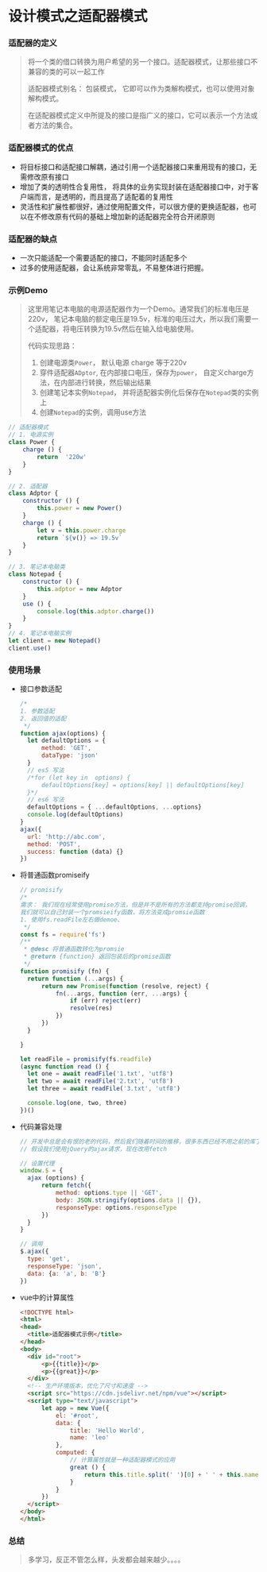 # 设计模式之适配器模式

### 适配器的定义

> 将一个类的借口转换为用户希望的另一个接口。适配器模式，让那些接口不兼容的类的可以一起工作
>
> 适配器模式别名： 包装模式， 它即可以作为类解构模式，也可以使用对象解构模式。
>
> 在适配器模式定义中所提及的接口是指广义的接口，它可以表示一个方法或者方法的集合。

### 适配器模式的优点

- 将目标接口和适配接口解耦，通过引用一个适配器接口来重用现有的接口，无需修改原有接口
- 增加了类的透明性合复用性， 将具体的业务实现封装在适配器接口中，对于客户端而言，是透明的，而且提高了适配着的复用性
- 灵活性和扩展性都很好，通过使用配置文件，可以很方便的更换适配器，也可以在不修改原有代码的基础上增加新的适配器完全符合开闭原则

### 适配器的缺点

- 一次只能适配一个需要适配的接口，不能同时适配多个
- 过多的使用适配器，会让系统非常零乱，不易整体进行把握。

### 示例Demo

> 这里用笔记本电脑的电源适配器作为一个Demo。通常我们的标准电压是220v， 笔记本电脑的额定电压是19.5v，标准的电压过大，所以我们需要一个适配器，将电压转换为19.5v然后在输入给电脑使用。
>
> 代码实现思路：
>
> 1. 创建电源类`Power`， 默认电源 charge 等于220v
> 2. 穿件适配器`ADptor`, 在内部接口电压，保存为`power`， 自定义charge方法，在内部进行转换，然后输出结果
> 3. 创建笔记本实例`Notepad`， 并将适配器实例化后保存在`Notepad`类的实例上
> 4. 创建`Notepad`的实例，调用use方法

```js
// 适配器模式
// 1. 电源实例
class Power {
	charge () {
		return  '220w'
	}
}

// 2. 适配器
class Adptor {
	constructor () {
		this.power = new Power()
	}
	charge () {
		let v = this.power.charge
		return `${v()} => 19.5v`
	}
}

// 3. 笔记本电脑类
class Notepad {
	constructor () {
		this.adptor = new Adptor
	}
	use () {
		console.log(this.adptor.charge())
	}
}
// 4. 笔记本电脑实例
let client = new Notepad()
client.use()


```

### 使用场景

- 接口参数适配

  ```js
  /*
  1. 参数适配
  2. 返回值的适配
   */
  function ajax(options) {
  	let defaultOptions = {
  		method: 'GET',
  		dataType: 'json'
  	}
  	// es5 写法
  	/*for (let key in  options) {
  		defaultOptions[key] = options[key] || defaultOptions[key]
  	}*/
  	// es6 写法
  	defaultOptions = { ...defaultOptions, ...options}
  	console.log(defaultOptions)
  }
  ajax({
  	url: 'http://abc.com',
  	method: 'POST',
  	success: function (data) {}
  })
  
  ```

- 将普通函数promiseify

  ```js
  // promisify
  /*
  需求： 我们现在经常使用promise方法，但是并不是所有的方法都支持promise回调，
  我们就可以自己封装一个promsieify函数，将方法变成promsie函数
  1. 使用fs.readFile左右做demoe、
   */
  const fs = require('fs')
  /**
   * @desc 将普通函数转化为promsie
   * @return {function} 返回包装后的promise函数
   */
  function promisify (fn) {
  	return function (...args) {
  		return new Promise(function (resolve, reject) {
  			fn(...args, function (err, ...args) {
  				if (err) reject(err)
  				resolve(res)
  			})
  		})
  	}
  
  }
  
  let readFile = promisify(fs.readfile)
  (async function read () {
  	let one = await readFile('1.txt', 'utf8')
  	let two = await readFile('2.txt', 'utf8')
  	let three = await readFile('3.txt', 'utf8')
  
  	console.log(one, two, three)
  })()
  
  ```

- 代码兼容处理

  ```js
  // 开发中总是会有恨的老的代码，然后我们随着时间的推移，很多东西已经不用之前的库了，我们为了不改之前的改之前的代码，可以自己写一个适配
  // 假设我们使用jQuery的ajax请求，现在改用fetch
  
  // 设置代理
  window.$ = {
  	ajax (options) {
  		return fetch({
  			method: options.type || 'GET',
  			body: JSON.stringify(options.data || {}),
  			responseType: options.responseType
  		})
  	}
  }
  
  // 调用
  $.ajax({
  	type: 'get',
  	responseType: 'json',
  	data: {a: 'a', b: 'B'}
  })
  
  ```

- vue中的计算属性

  ```html
  <!DOCTYPE html>
  <html>
  <head>
  	<title>适配器模式示例</title>
  </head>
  <body>
  	<div id="root">
  		<p>{{title}}</p>
  		<p>{{great}}</p>
  	</div>
  	<!-- 生产环境版本，优化了尺寸和速度 -->
  	<script src="https://cdn.jsdelivr.net/npm/vue"></script>
  	<script type="text/javascript">
  		let app = new Vue({
  			el: '#root',
  			data: {
  				title: 'Hello World',
  				name: 'leo'
  			},
  			computed: {
  				// 计算属性就是一种适配器模式的应用
  				great () {
  					return this.title.split(' ')[0] + ' ' + this.name
  				}
  			}
  		})
  	</script>
  </body>
  </html>
  
  ```

### 总结

> 多学习，反正不管怎么样，头发都会越来越少。。。。